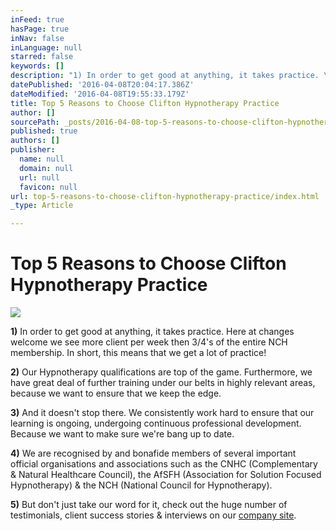 ```yaml
---
inFeed: true
hasPage: true
inNav: false
inLanguage: null
starred: false
keywords: []
description: "1) In order to get good at anything, it takes practice. \_Here at changes welcome we see more client per week then 3/4's of the entire NCH membership. \_In short, this means that we get a lot of practice!"
datePublished: '2016-04-08T20:04:17.386Z'
dateModified: '2016-04-08T19:55:33.179Z'
title: Top 5 Reasons to Choose Clifton Hypnotherapy Practice
author: []
sourcePath: _posts/2016-04-08-top-5-reasons-to-choose-clifton-hypnotherapy-practice.md
published: true
authors: []
publisher:
  name: null
  domain: null
  url: null
  favicon: null
url: top-5-reasons-to-choose-clifton-hypnotherapy-practice/index.html
_type: Article

---
```

# Top 5 Reasons to Choose Clifton Hypnotherapy Practice
![](https://s3-us-west-2.amazonaws.com/the-grid-img/p/dd9c101ec9e177e83232d93dd979df050e81495b.jpg)

**1)** In order to get good at anything, it takes practice.  Here at changes welcome we see more client per week then 3/4's of the entire NCH membership.  In short, this means that we get a lot of practice!

**2)** Our Hypnotherapy qualifications are top of the game.  Furthermore, we have great deal of further training under our belts in highly relevant areas, because we want to ensure that we keep the edge.

**3)** And it doesn't stop there.  We consistently work hard to ensure that our learning is ongoing, undergoing continuous professional development.  Because we want to make sure we're bang up to date.

**4)** We are recognised by and bonafide members of several important official organisations and associations such as the CNHC (Complementary & Natural Healthcare Council), the AfSFH (Association for Solution Focused Hypnotherapy) & the NCH (National Council for Hypnotherapy).

**5)** But don't just take our word for it, check out the huge number of testimonials, client success stories & interviews on our [company site][0].

[0]: http://www.changeswelcome.com/testimonials-archive/